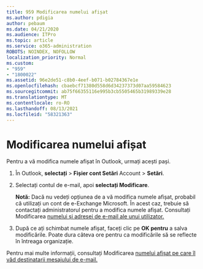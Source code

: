 ```yaml
---
title: 959 Modificarea numelui afișat
ms.author: pdigia
author: pebaum
ms.date: 04/21/2020
ms.audience: ITPro
ms.topic: article
ms.service: o365-administration
ROBOTS: NOINDEX, NOFOLLOW
localization_priority: Normal
ms.custom:
- "959"
- "1800022"
ms.assetid: 96e2de51-c8b0-4eef-b071-b02784367e1e
ms.openlocfilehash: cbaebcf71380d558d6d34237373d07aa59584623
ms.sourcegitcommit: ab75f66355116e995b3cb5505465b31989339e28
ms.translationtype: MT
ms.contentlocale: ro-RO
ms.lasthandoff: 08/13/2021
ms.locfileid: "58321363"
---
```

# <a name="change-your-display-name"></a>Modificarea numelui afișat
  
Pentru a vă modifica numele afișat în Outlook, urmați acești pași.
  
1. În Outlook, **selectați** \> **Fișier cont Setări** Account \> **Setări**.

2. Selectați contul de e-mail, apoi **selectați Modificare**.

    **Notă:** Dacă nu vedeți opțiunea de a vă modifica numele afișat, probabil că utilizați un cont de e-Exchange Microsoft. În acest caz, trebuie să contactați administratorul pentru a modifica numele afișat. Consultați Modificarea [numelui și adresei de e-mail ale unui utilizator.](https://docs.microsoft.com/microsoft-365/admin/add-users/change-a-user-name-and-email-address)
  
3. După ce ați schimbat numele afișat, faceți clic pe **OK pentru** a salva modificările. Poate dura câteva ore pentru ca modificările să se reflecte în întreaga organizație.

Pentru mai multe informații, consultați Modificarea [numelui afișat pe care îl văd destinatarii mesajului de e-mail.](https://support.office.com/article/2b53331a-ba2a-4803-88dc-ac9fe376c8a9.aspx)
  
